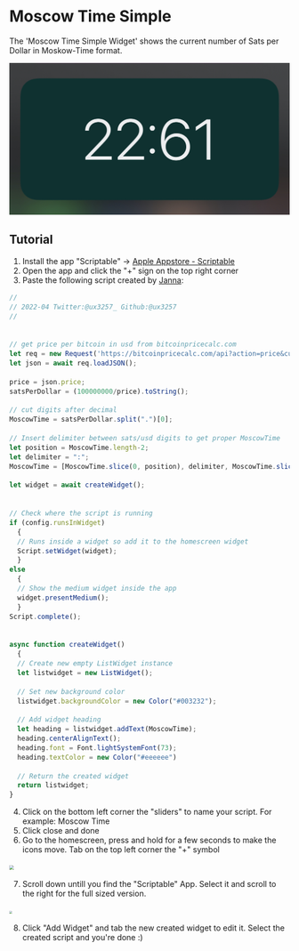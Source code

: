# Moscow Time Simple

The 'Moscow Time Simple Widget' shows the current number of Sats per Dollar in Moskow-Time format.

<img src="./images/moscowtime_simple.jpg" style="zoom: 67%;" />

## Tutorial

1. Install the app "Scriptable" -> [Apple Appstore - Scriptable](https://apps.apple.com/ch/app/scriptable/id1405459188?l=en)
2. Open the app and click the "+" sign on the top right corner
3. Paste the following script created by [Janna](https://twitter.com/ux3257_):

```js
//
// 2022-04 Twitter:@ux3257_ Github:@ux3257
//


// get price per bitcoin in usd from bitcoinpricecalc.com
let req = new Request('https://bitcoinpricecalc.com/api?action=price&currency=USD');
let json = await req.loadJSON();

price = json.price;
satsPerDollar = (100000000/price).toString();

// cut digits after decimal
MoscowTime = satsPerDollar.split(".")[0];

// Insert delimiter between sats/usd digits to get proper MoscowTime
let position = MoscowTime.length-2;
let delimiter = ":";
MoscowTime = [MoscowTime.slice(0, position), delimiter, MoscowTime.slice(position)].join('');

let widget = await createWidget();


// Check where the script is running
if (config.runsInWidget)
  {
  // Runs inside a widget so add it to the homescreen widget
  Script.setWidget(widget);
  }
else
  {
  // Show the medium widget inside the app
  widget.presentMedium();
  }
Script.complete();


async function createWidget()
  {    
  // Create new empty ListWidget instance
  let listwidget = new ListWidget();

  // Set new background color
  listwidget.backgroundColor = new Color("#003232");

  // Add widget heading
  let heading = listwidget.addText(MoscowTime);
  heading.centerAlignText();
  heading.font = Font.lightSystemFont(73);
  heading.textColor = new Color("#eeeeee")

  // Return the created widget
  return listwidget;
}
```

4. Click on the bottom left corner the "sliders" to name your script. For example: Moscow Time
5. Click close and done
6. Go to the homescreen, press and hold for a few seconds to make the icons move. Tab on the top left corner the "+" symbol

<img src="./images/2.PNG" style="zoom: 50%;" />

7. Scroll down untill you find the "Scriptable" App. Select it and scroll to the right for the full sized version.

<img src="./images/3.PNG" style="zoom: 30%;" />

8. Click "Add Widget" and tab the new created widget to edit it. Select the created script and you're done :)
